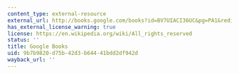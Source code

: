 ```yaml
---
content_type: external-resource
external_url: http://books.google.com/books?id=BV7UIACI36UC&pg=PA1&redir_esc=y#v=onepage&q&f=false
has_external_license_warning: true
license: https://en.wikipedia.org/wiki/All_rights_reserved
status: ''
title: Google Books
uid: 9b7b9820-d75b-42d3-b644-41bdd2df942d
wayback_url: ''
---
```

